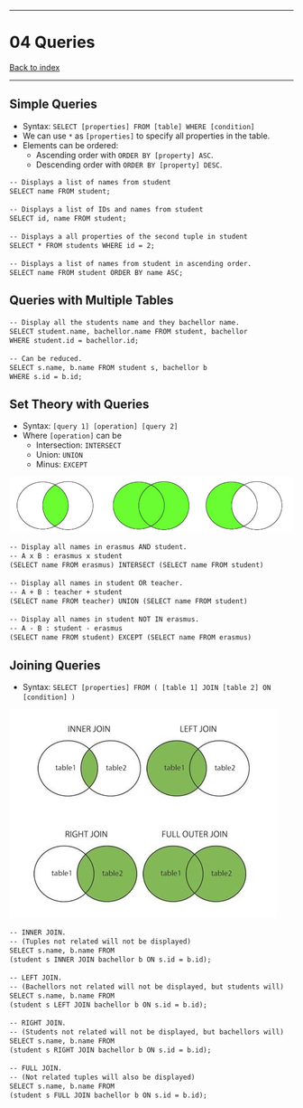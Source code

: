 
---
# 04 Queries

[Back to index](../../README.md)

---

## Simple Queries

- Syntax: `SELECT [properties] FROM [table] WHERE [condition]`
- We can use `*` as `[properties]` to specify all properties in the table.
- Elements can be ordered:
	- Ascending order with `ORDER BY [property] ASC`.
	- Descending order with `ORDER BY [property] DESC`.

```postgresql
-- Displays a list of names from student
SELECT name FROM student;

-- Displays a list of IDs and names from student
SELECT id, name FROM student;

-- Displays a all properties of the second tuple in student
SELECT * FROM students WHERE id = 2;

-- Displays a list of names from student in ascending order.
SELECT name FROM student ORDER BY name ASC;
```

## Queries with Multiple Tables

```postgresql
-- Display all the students name and they bachellor name.
SELECT student.name, bachellor.name FROM student, bachellor
WHERE student.id = bachellor.id;

-- Can be reduced.
SELECT s.name, b.name FROM student s, bachellor b
WHERE s.id = b.id;
```

## Set Theory with Queries

- Syntax: `[query 1] [operation] [query 2]`
- Where `[operation]` can be 
	- Intersection: `INTERSECT`
	- Union: `UNION`
	- Minus: `EXCEPT`

![](/Assets/Programming/Databases/SQL_1.png)

```postgresql
-- Display all names in erasmus AND student.
-- A x B : erasmus x student
(SELECT name FROM erasmus) INTERSECT (SELECT name FROM student)

-- Display all names in student OR teacher.
-- A + B : teacher + student
(SELECT name FROM teacher) UNION (SELECT name FROM student)

-- Display all names in student NOT IN erasmus.
-- A - B : student - erasmus
(SELECT name FROM student) EXCEPT (SELECT name FROM erasmus)
```

## Joining Queries

- Syntax: `SELECT [properties] FROM ( [table 1] JOIN [table 2] ON [condition] )`

![](/Assets/Programming/Databases/SQL_2.png)

```postgresql
-- INNER JOIN.
-- (Tuples not related will not be displayed)
SELECT s.name, b.name FROM
(student s INNER JOIN bachellor b ON s.id = b.id);

-- LEFT JOIN.
-- (Bachellors not related will not be displayed, but students will)
SELECT s.name, b.name FROM
(student s LEFT JOIN bachellor b ON s.id = b.id);

-- RIGHT JOIN.
-- (Students not related will not be displayed, but bachellors will)
SELECT s.name, b.name FROM
(student s RIGHT JOIN bachellor b ON s.id = b.id);

-- FULL JOIN.
-- (Not related tuples will also be displayed)
SELECT s.name, b.name FROM
(student s FULL JOIN bachellor b ON s.id = b.id);
```